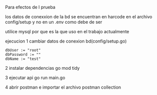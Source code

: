 Para efectos de l prueba 

los datos de conexxion de la bd se encuentran en harcode  en el archivo config/setup
y no en un .env como debe de ser

utilice mysql por que es la que uso en el trabajo actualmente

ejecucion
  1 cambiar datos de conexion bd(config/setup.go)

    dbUser := "root"
	dbPassword := ""
	dbName := "test"

  2 instalar dependencias
     go mod tidy
	
  3 ejecutar api
     go run main.go

 4 abrir postman e importar el archivo postman collection

